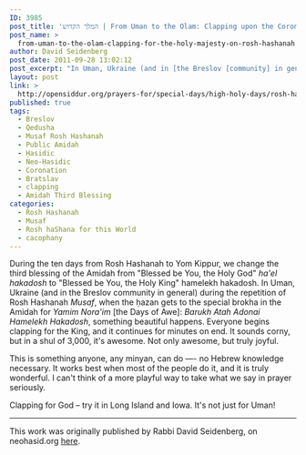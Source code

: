 ```yaml
---
ID: 3985
post_title: 'המלך הקדוש | From Uman to the Olam: Clapping upon the Coronation of the Holy Majesty during the Days of Awe (neohasid.org)'
post_name: >
  from-uman-to-the-olam-clapping-for-the-holy-majesty-on-rosh-hashanah
author: David Seidenberg
post_date: 2011-09-28 13:02:12
post_excerpt: "In Uman, Ukraine (and in [the Breslov [community] in general) during the repetition of Rosh Hashanah <em>Musaf</em>, when when the ḥazan gets to the special brokha in the Amidah for <em>Yamim Nora'im</em> [the Days of Awe]: "
layout: post
link: >
  http://opensiddur.org/prayers-for/special-days/high-holy-days/rosh-hashanah/from-uman-to-the-olam-clapping-for-the-holy-majesty-on-rosh-hashanah/
published: true
tags:
  - Breslov
  - Qedusha
  - Musaf Rosh Hashanah
  - Public Amidah
  - Ḥasidic
  - Neo-Ḥasidic
  - Coronation
  - Bratslav
  - clapping
  - Amidah Third Blessing
categories:
  - Rosh Hashanah
  - Musaf
  - Rosh haShana for this World
  - cacophany
---
```

<div class="english">
During the ten days from Rosh Hashanah to Yom Kippur, we change the third blessing of the Amidah from "Blessed be You, the Holy God" <em>ha'el hakadosh</em> to "Blessed be You, the Holy King" hamelekh hakadosh. In Uman, Ukraine (and in the Breslov community in general) during the repetition of Rosh Hashanah <em>Musaf</em>, when the ḥazan gets to the special brokha in the Amidah for <em>Yamim Nora'im</em> [the Days of Awe]: <em>Barukh Atah Adonai Hamelekh Hakadosh</em>, something beautiful happens. Everyone begins clapping for the King, and it continues for minutes on end. It sounds corny, but in a shul of 3,000, it's awesome. Not only awesome, but truly joyful.

This is something anyone, any minyan, can do —- no Hebrew knowledge necessary. It works best when most of the people do it, and it is truly wonderful. I can't think of a more playful way to take what we say in prayer seriously.

Clapping for God – try it in Long Island and Iowa. It's not just for Uman!
</div>


<hr />
This work was originally published by Rabbi David Seidenberg, on neohasid.org <a href="http://neohasid.org/resources/hamelekh_hakadosh/">here</a>.